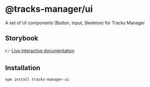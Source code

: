 # @tracks-manager/ui

A set of UI components (Button, Input, Skeleton) for Tracks Manager

## Storybook

👉 [Live interactive documentation](https://687124c8879dc2a99152c612-axgxmggbyp.chromatic.com/)

## Installation

```bash
npm install tracks-manager-ui
